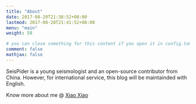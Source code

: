 ```yaml
---
title: "About"
date: 2017-08-20T21:38:52+08:00
lastmod: 2017-08-28T21:41:52+08:00
menu: "main"
weight: 50

# you can close something for this content if you open it in config.toml.
comment: false
mathjax: false
---
```


SeisPider is a young seismologist and an open-source contributor from China.
However, for international service, this blog will be maintainded with English.

Know more about me @ [Xiao Xiao](http://seispider.top/)
